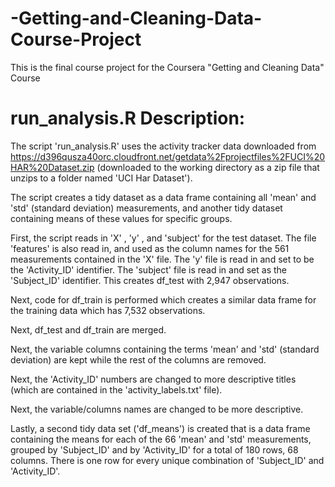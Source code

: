 # -Getting-and-Cleaning-Data-Course-Project
This is the final course project for the Coursera "Getting and Cleaning Data" Course


# run_analysis.R Description: 
The script 'run_analysis.R' uses the activity tracker data downloaded from https://d396qusza40orc.cloudfront.net/getdata%2Fprojectfiles%2FUCI%20HAR%20Dataset.zip (downloaded to the working directory as a zip file that unzips to a folder named 'UCI Har Dataset').

The script creates a tidy dataset as a data frame containing all 'mean' and 'std' (standard deviation) measurements, and another tidy dataset containing means of these values for specific groups. 

First, the script reads in 'X' , 'y' , and 'subject' for the test dataset. The file 'features' is also read in, and used as the column names for the 561 measurements contained in the 'X' file. The 'y' file is read in and set to be the 'Activity_ID' identifier. The 'subject' file is read in and set as the 'Subject_ID' identifier. This creates df_test with 2,947 observations. 

Next, code for df_train is performed which creates a similar data frame for the training data which has 7,532 observations.  

Next, df_test and df_train are merged.

Next, the variable columns containing the terms 'mean' and 'std' (standard deviation) are kept while the rest of the columns are removed. 

Next, the 'Activity_ID' numbers are changed to more descriptive titles (which are contained in the 'activity_labels.txt' file).

Next, the variable/columns names are changed to be more descriptive. 

Lastly, a second tidy data set ('df_means') is created that is a data frame containing the means for each of the 66 'mean' and 'std' measurements, grouped by 'Subject_ID' and by 'Activity_ID' for a total of 180 rows, 68 columns. There is one row for every unique combination of 'Subject_ID' and 'Activity_ID'. 

